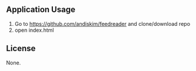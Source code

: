 ## Application Usage
1. Go to <a>https://github.com/andiskim/feedreader</a> and clone/download repo
2. open index.html

## License
None.
